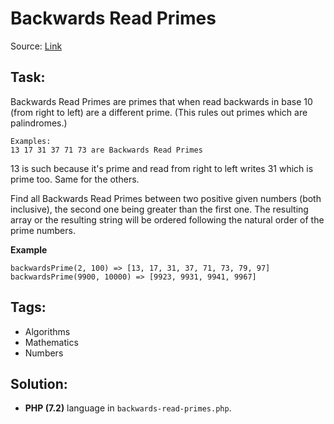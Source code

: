 # Backwards Read Primes

Source: [Link](https://www.codewars.com/kata/5539fecef69c483c5a000015)

## Task:

Backwards Read Primes are primes that when read backwards in base 10 (from right to left) are a different prime.
(This rules out primes which are palindromes.)

```
Examples:
13 17 31 37 71 73 are Backwards Read Primes
```

13 is such because it's prime and read from right to left writes 31 which is prime too. Same for the others.

Find all Backwards Read Primes between two positive given numbers (both inclusive), the second one being greater
than the first one. The resulting array or the resulting string will be ordered following the natural order
of the prime numbers.

**Example**

```
backwardsPrime(2, 100) => [13, 17, 31, 37, 71, 73, 79, 97] 
backwardsPrime(9900, 10000) => [9923, 9931, 9941, 9967]
```

## Tags:

* Algorithms
* Mathematics
* Numbers

## Solution:

* **PHP (7.2)** language in `backwards-read-primes.php`.
